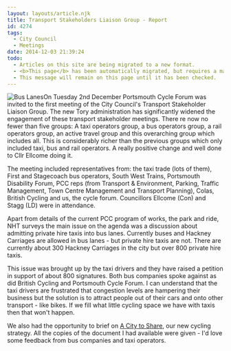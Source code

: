```yaml
---
layout: layouts/article.njk
title: Transport Stakeholders Liaison Group - Report
id: 4274
tags:
  - City Council
  - Meetings
date: 2014-12-03 21:39:24
todo:
  - Articles on this site are being migrated to a new format.
  - <b>This page</b> has been automatically migrated, but requires a manual check-&amp;-tune to ensure the format and links all work as expected.
  - This message will remain on this page until it has been checked.
---
```


![Bus Lanes](http://www.pompeybug.co.uk/wp-content/uploads/2014/12/4018132108-300x212.jpg)On Tuesday 2nd December Portsmouth Cycle Forum was invited to the first meeting of the City Council's Transport Stakeholder Liaison Group. The new Tory administration has significantly widened the engagement of these transport stakeholder meetings. There re now no fewer than five groups: A taxi operators group, a bus operators group, a rail operators group, an active travel group and this overarching group which includes all. This is considerably richer than the previous groups which only included taxi, bus and rail operators. A really positive change and well done to Cllr Ellcome doing it.

The meeting included representatives from: the taxi trade (lots of them), First and Stagecoach bus operators, South West Trains, Portsmouth Disability Forum, PCC reps (from Transport &amp; Environment, Parking, Traffic Management, Town Centre Management and Transport Planning), Colas, British Cycling and us, the cycle forum. Councillors Ellcome (Con) and Stagg (LD) were in attendance.

Apart from details of the current PCC program of works, the park and ride, NHT surveys the main issue on the agenda was a discussion about admitting private hire taxis into bus lanes. Currently buses and Hackney Carriages are allowed in bus lanes - but private hire taxis are not. There are currently about 300 Hackney Carriages in the city but over 800 private hire taxis.

This issue was brought up by the taxi drivers and they have raised a petition in support of about 800 signatures. Both bus companies spoke against as did British Cycling and Portsmouth Cycle Forum. I can understand that the taxi drivers are frustrated that congestion levels are hampering their business but the solution is to attract people out of their cars and onto other transport - like bikes. If we fill what little cycling space we have with taxis then that won't happen.

We also had the opportunity to brief on [A City to Share](http://acitytoshare.org "A City to Share"), our new cycling strategy. All the copies of the document I had available were given - I'd love some feedback from bus companies and taxi operators.